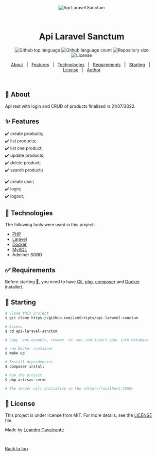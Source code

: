 <div align="center" id="top"> 
  <img src="./.github/app.gif" alt="Api Laravel Sanctum" />

  &#xa0;

  <!-- <a href="https://apilaravelsanctum.netlify.app">Demo</a> -->
</div>

<h1 align="center">Api Laravel Sanctum</h1>

<p align="center">
  <img alt="Github top language" src="https://img.shields.io/github/languages/top/LeoScripts/api-laravel-sanctum?color=56BEB8">

  <img alt="Github language count" src="https://img.shields.io/github/languages/count/LeoScripts/api-laravel-sanctum?color=56BEB8">

  <img alt="Repository size" src="https://img.shields.io/github/repo-size/LeoScripts/api-laravel-sanctum?color=56BEB8">

  <img alt="License" src="https://img.shields.io/github/license/LeoScripts/api-laravel-sanctum?color=56BEB8">

  <!-- <img alt="Github issues" src="https://img.shields.io/github/issues/LeoScripts/api-laravel-sanctum?color=56BEB8" /> -->

  <!-- <img alt="Github forks" src="https://img.shields.io/github/forks/LeoScripts/api-laravel-sanctum?color=56BEB8" /> -->

  <!-- <img alt="Github stars" src="https://img.shields.io/github/stars/LeoScripts/api-laravel-sanctum?color=56BEB8" /> -->
</p>

<!-- Status -->

<!-- <h4 align="center"> 
	🚧  Api Laravel Sanctum 🚀 Under construction...  🚧
</h4> 

<hr> -->

<p align="center">
  <a href="#dart-about">About</a> &#xa0; | &#xa0; 
  <a href="#sparkles-features">Features</a> &#xa0; | &#xa0;
  <a href="#rocket-technologies">Technologies</a> &#xa0; | &#xa0;
  <a href="#white_check_mark-requirements">Requirements</a> &#xa0; | &#xa0;
  <a href="#checkered_flag-starting">Starting</a> &#xa0; | &#xa0;
  <a href="#memo-license">License</a> &#xa0; | &#xa0;
  <a href="https://github.com/LeoScripts" target="_blank">Author</a>
</p>

<br>

## :dart: About ##

Api rest with login and CRUD of products finalized in 21/07/2022.

## :sparkles: Features ##


:heavy_check_mark: create products;\
:heavy_check_mark: list products;\
:heavy_check_mark: list one product;\
:heavy_check_mark: update products;\
:heavy_check_mark: delete product;\
:heavy_check_mark: search product;\

:heavy_check_mark: create user;\
:heavy_check_mark: login;\
:heavy_check_mark: logout;

## :rocket: Technologies ##

The following tools were used in this project:
- [PHP](https://www.php.net/)
- [Laravel](https://laravel.com/)
- [Docker](https://www.docker.com/)
- [MySQL](https://www.mysql.com/)
- Adminer SGBD
## :white_check_mark: Requirements ##

Before starting :checkered_flag:, you need to have [Git](https://git-scm.com), [php](https:), [composer](https://) and [Docker](https://) installed.


## :checkered_flag: Starting ##

```bash
# Clone this project
$ git clone https://github.com/LeoScripts/api-laravel-sanctum

# Access
$ cd api-laravel-sanctum

# Copy .env.example, rename  to .env and insert your info database 

# run Docker container
$ make up

# Install dependencies
$ composer install

# Run the project
$ php artisan serve

# The server will initialize in the <http://localhost:3000>
```

## :memo: License ##

This project is under license from MIT. For more details, see the [LICENSE](LICENSE.md) file.


Made by <a href="https://github.com/LeoScripts" target="_blank">Leandro Cavalcante</a>

&#xa0;

<a href="#top">Back to top</a>
